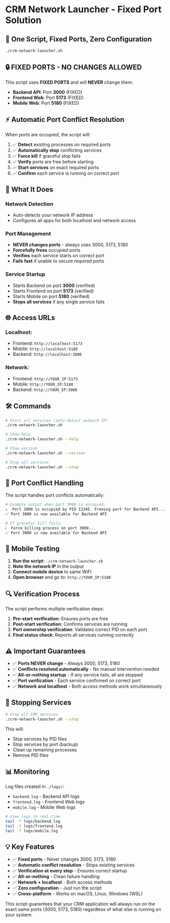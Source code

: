 # CRM Network Launcher - Fixed Port Solution

## 🚀 One Script, Fixed Ports, Zero Configuration

```bash
./crm-network-launcher.sh
```

## 🔒 **FIXED PORTS - NO CHANGES ALLOWED**

This script uses **FIXED PORTS** and will **NEVER** change them:

- **Backend API**: Port **3000** (FIXED)
- **Frontend Web**: Port **5173** (FIXED)  
- **Mobile Web**: Port **5180** (FIXED)

## ⚡ **Automatic Port Conflict Resolution**

When ports are occupied, the script will:

1. ✅ **Detect** existing processes on required ports
2. ✅ **Automatically stop** conflicting services
3. ✅ **Force kill** if graceful stop fails
4. ✅ **Verify** ports are free before starting
5. ✅ **Start services** on exact required ports
6. ✅ **Confirm** each service is running on correct port

## 🎯 **What It Does**

### **Network Detection**
- Auto-detects your network IP address
- Configures all apps for both localhost and network access

### **Port Management** 
- **NEVER changes ports** - always uses 3000, 5173, 5180
- **Forcefully frees** occupied ports
- **Verifies** each service starts on correct port
- **Fails fast** if unable to secure required ports

### **Service Startup**
- Starts Backend on port **3000** (verified)
- Starts Frontend on port **5173** (verified)
- Starts Mobile on port **5180** (verified)
- **Stops all services** if any single service fails

## 🌐 **Access URLs**

### **Localhost:**
- Frontend: `http://localhost:5173`
- Mobile: `http://localhost:5180`
- Backend: `http://localhost:3000`

### **Network:**
- Frontend: `http://YOUR_IP:5173`
- Mobile: `http://YOUR_IP:5180`
- Backend: `http://YOUR_IP:3000`

## 🛠️ **Commands**

```bash
# Start all services (auto-detect network IP)
./crm-network-launcher.sh

# Show help
./crm-network-launcher.sh --help

# Show version
./crm-network-launcher.sh --version

# Stop all services
./crm-network-launcher.sh --stop
```

## 🔧 **Port Conflict Handling**

The script handles port conflicts automatically:

```bash
# Example output when port 3000 is occupied:
⚠️  Port 3000 is occupied by PID 12345. Freeing port for Backend API...
✅ Port 3000 is now available for Backend API

# If graceful kill fails:
ℹ️  Force killing process on port 3000...
✅ Port 3000 is now available for Backend API
```

## 📱 **Mobile Testing**

1. **Run the script**: `./crm-network-launcher.sh`
2. **Note the network IP** in the output
3. **Connect mobile device** to same WiFi
4. **Open browser** and go to: `http://YOUR_IP:5180`

## 🔍 **Verification Process**

The script performs multiple verification steps:

1. **Pre-start verification**: Ensures ports are free
2. **Post-start verification**: Confirms services are running
3. **Port ownership verification**: Validates correct PID on each port
4. **Final status check**: Reports all services running correctly

## ⚠️ **Important Guarantees**

- ✅ **Ports NEVER change** - Always 3000, 5173, 5180
- ✅ **Conflicts resolved automatically** - No manual intervention needed
- ✅ **All-or-nothing startup** - If any service fails, all are stopped
- ✅ **Port verification** - Each service confirmed on correct port
- ✅ **Network and localhost** - Both access methods work simultaneously

## 🛑 **Stopping Services**

```bash
# Stop all CRM services
./crm-network-launcher.sh --stop
```

This will:
- Stop services by PID files
- Stop services by port (backup)
- Clean up remaining processes
- Remove PID files

## 📊 **Monitoring**

Log files created in `./logs/`:
- `backend.log` - Backend API logs
- `frontend.log` - Frontend Web logs  
- `mobile.log` - Mobile Web logs

```bash
# View logs in real-time
tail -f logs/backend.log
tail -f logs/frontend.log
tail -f logs/mobile.log
```

## 💡 **Key Features**

- ✅ **Fixed ports** - Never changes 3000, 5173, 5180
- ✅ **Automatic conflict resolution** - Stops existing services
- ✅ **Verification at every step** - Ensures correct startup
- ✅ **All-or-nothing** - Clean failure handling
- ✅ **Network + localhost** - Both access methods
- ✅ **Zero configuration** - Just run the script
- ✅ **Cross-platform** - Works on macOS, Linux, Windows (WSL)

This script guarantees that your CRM application will always run on the exact same ports (3000, 5173, 5180) regardless of what else is running on your system.
